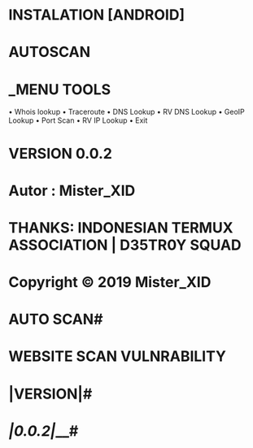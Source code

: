 
# INSTALATION [ANDROID]


# AUTOSCAN 


# _MENU TOOLS
• Whois lookup
• Traceroute
• DNS Lookup
• RV DNS Lookup
• GeoIP Lookup
• Port Scan
• RV IP Lookup
• Exit


# VERSION 0.0.2
# Autor : Mister_XID
# THANKS: INDONESIAN TERMUX ASSOCIATION | D35TR0Y SQUAD
# Copyright © 2019 Mister_XID
# AUTO SCAN#
# WEBSITE SCAN VULNRABILITY #
# |VERSION|#
# _________|0.0.2|___________#
